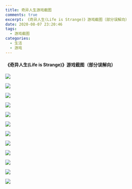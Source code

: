 ```yaml
---
title: 奇异人生游戏截图
comments: true
excerpt: 《奇异人生(Life is Strange)》游戏截图（部分误解向）
date: 2020-08-07 23:20:46
tags:
  - 游戏截图
categories:
  - 生活
  - 游戏
---
```


#### 《奇异人生(Life is Strange)》游戏截图（部分误解向）

![](5.jpeg)

![](1.jpeg)

![](4.jpeg)

![](3.jpeg)

![](2.jpeg)

![](6.jpeg)

![](7.jpeg)

![](8.jpeg)

![](9.jpeg)

![](10.jpeg)

![](11.jpeg)

![](12.jpeg)